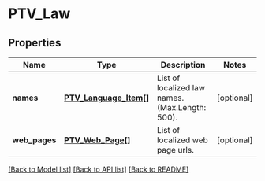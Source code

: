 # PTV_Law

## Properties
Name | Type | Description | Notes
------------ | ------------- | ------------- | -------------
**names** | [**PTV_Language_Item[]**](PTV_Language_Item.md) | List of localized law names. (Max.Length: 500). | [optional] 
**web_pages** | [**PTV_Web_Page[]**](PTV_Web_Page.md) | List of localized web page urls. | [optional] 

[[Back to Model list]](../README.md#documentation-for-models) [[Back to API list]](../README.md#documentation-for-api-endpoints) [[Back to README]](../README.md)


